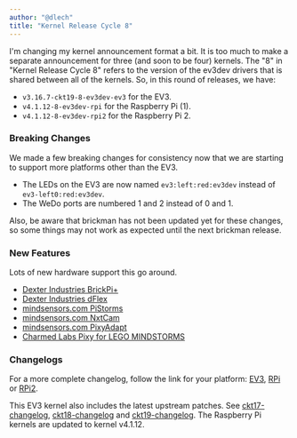 ```yaml
---
author: "@dlech"
title: "Kernel Release Cycle 8"
---
```


I'm changing my kernel announcement format a bit. It is too much to make a separate
announcement for three (and soon to be four) kernels. The "8" in "Kernel Release Cycle 8"
refers to the version of the ev3dev drivers that is shared between all of the kernels.
So, in this round of releases, we have:

* `v3.16.7-ckt19-8-ev3dev-ev3` for the EV3.
* `v4.1.12-8-ev3dev-rpi` for the Raspberry Pi (1).
* `v4.1.12-8-ev3dev-rpi2` for the Raspberry Pi 2.

### Breaking Changes

We made a few breaking changes for consistency now that we are starting to support
more platforms other than the EV3.

* The LEDs on the EV3 are now named `ev3:left:red:ev3dev` instead of `ev3-left0:red:ev3dev`.
* The WeDo ports are numbered 1 and 2 instead of 0 and 1.

Also, be aware that brickman has not been updated yet for these changes, so some
things may not work as expected until the next brickman release.

### New Features

Lots of new hardware support this go around.

* [Dexter Industries BrickPi+](http://www.dexterindustries.com/shop/brickpi-advanced-for-raspberry-pi/)
* [Dexter Industries dFlex](http://www.dexterindustries.com/shop/dflex-lego-mindstorms-nxt-flexible-sensor-for-mindstorms/)
* [mindsensors.com PiStorms](http://www.mindsensors.com/stem-education/13-pistorms-base-kit)
* [mindsensors.com NxtCam](http://www.mindsensors.com/ev3-and-nxt/14-vision-subsystem-v4-for-nxt-or-ev3-nxtcam-v4)
* [mindsensors.com PixyAdapt](http://www.mindsensors.com/ev3-and-nxt/36-pixy-adapter-with-pixy-camera-for-mindstorms-ev3)
* [Charmed Labs Pixy for LEGO MINDSTORMS](http://charmedlabs.com/default/pixy-for-lego-mindstorms/)

### Changelogs

For a more complete changelog, follow the link for your platform:
[EV3][ev3-changelog], [RPi][rpi-changelog] or [RPi2][rpi2-changelog].

This EV3 kernel also includes the latest upstream patches. See [ckt17-changelog],
[ckt18-changelog] and [ckt19-changelog]. The Raspberry Pi kernels are updated
to kernel v4.1.12.

[ckt17-changelog]: https://lists.ubuntu.com/archives/kernel-team/2015-September/062693.html
[ckt18-changelog]: https://lists.ubuntu.com/archives/kernel-team/2015-October/063582.html
[ckt19-changelog]: https://lists.ubuntu.com/archives/kernel-team/2015-October/064868.html
[ev3-changelog]: https://github.com/ev3dev/ev3dev-kpkg/blob/d7a25712d3f56cc4351e399a9b69e3493b739a02/ev3dev-ev3/changelog
[rpi-changelog]: https://github.com/ev3dev/ev3dev-kpkg/blob/162ae6365660dc50fa1fd1cf30185e9240858312/ev3dev-rpi/changelog
[rpi2-changelog]: https://github.com/ev3dev/ev3dev-kpkg/blob/bc248a3abb784ace049a47ccbfed6153ec5b6b9f/ev3dev-rpi2/changelog
